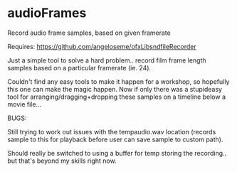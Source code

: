 # audioFrames
Record audio frame samples, based on given framerate

Requires: https://github.com/angeloseme/ofxLibsndfileRecorder

Just a simple tool to solve a hard problem.. record film frame length samples based on a particular framerate (ie. 24).

Couldn't find any easy tools to make it happen for a workshop, so hopefully this one can make the magic happen.
Now if only there was a stupideasy tool for arranging/dragging+dropping these samples on a timeline below a movie file...

BUGS:

Still trying to work out issues with the tempaudio.wav location (records sample to this for playback before user can save sample to custom path).

Should really be switched to using a buffer for temp storing the recording.. but that's beyond my skills right now.
